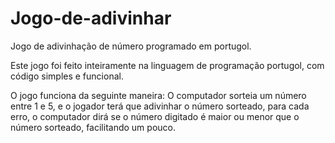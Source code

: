 # Jogo-de-adivinhar
Jogo de adivinhação de número programado em portugol.

Este jogo foi feito inteiramente na linguagem de programação portugol, com código simples e funcional.

O jogo funciona da seguinte maneira: O computador sorteia um número entre 1 e 5, e o jogador terá que adivinhar o número sorteado, para cada erro, o computador dirá se o número digitado é maior ou menor que o número sorteado, facilitando um pouco.

